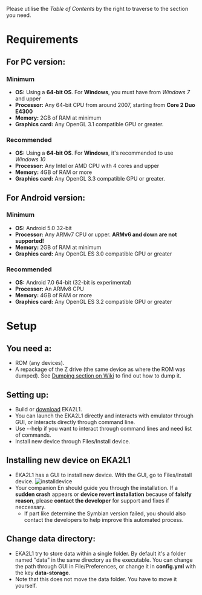 Please utilise the *Table of Contents* by the right to traverse to the section you need.

# Requirements

## For PC version:

### Minimum

- **OS:** Using a **64-bit OS**. For **Windows**, you must have from *Windows 7* and upper
- **Processor:** Any 64-bit CPU from around 2007, starting from **Core 2 Duo E4300**
- **Memory:** 2GB of RAM at minimum
- **Graphics card:** Any OpenGL 3.1 compatible GPU or greater.

### Recommended

- **OS:** Using a **64-bit OS**. For **Windows**, it's recommended to use *Windows 10*
- **Processor:** Any Intel or AMD CPU with 4 cores and upper
- **Memory:** 4GB of RAM or more
- **Graphics card:** Any OpenGL 3.3 compatible GPU or greater.

## For Android version:


### Minimum

- **OS:** Android 5.0 32-bit
- **Processor:** Any ARMv7 CPU or upper. **ARMv6 and down are not supported!**
- **Memory:** 2GB of RAM at minimum
- **Graphics card:** Any OpenGL ES 3.0 compatible GPU or greater

### Recommended
- **OS:** Android 7.0 64-bit (32-bit is experimental)
- **Processor:** An ARMv8 CPU
- **Memory:** 4GB of RAM or more
- **Graphics card:** Any OpenGL ES 3.2 compatible GPU or greater

# Setup
## You need a:
-   ROM (any devices).
-  A repackage of the Z drive (the same device as where the ROM was dumped). See [Dumping section on Wiki](https://github.com/EKA2L1/EKA2L1/wiki/Dumping-the-ROM-and-ROFS) to find out how to dump it.

## Setting up:
- Build or [download](https://12z1.com/download/) EKA2L1.
- You can launch the EKA2L1 directly and interacts with emulator through GUI, or interacts directly through command line.
- Use --help if you want to interact through command lines and need list of commands.
- Install new device through Files/Install device.
  
## Installing new device on EKA2L1
- EKA2L1 has a GUI to install new device. With the GUI, go to Files/Install device.
  ![installdevice](https://camo.githubusercontent.com/08fa49e5578f4045abc98a0cec22bd4bb8cc52480eb3ffab5ed3bee28f7b0e0c/68747470733a2f2f6d656469612e646973636f72646170702e6e65742f6174746163686d656e74732f3536353139363435373433353539343735352f3730303235303631373233383635303937312f756e6b6e6f776e2e706e67)
- Your companion En should guide you through the installation. If a **sudden crash** appears or **device revert installation** because of **falsify reason**, please **contact the developer** for support and fixes if neccessary.
  - If part like determine the Symbian version failed, you should also contact the developers to help improve this automated process.
  
## Change data directory:
- EKA2L1 try to store data within a single folder. By default it's a folder named "data" in the same directory as the executable. You can change the path through GUI in File/Preferences, or change it in **config.yml** with the key **data-storage**.
- Note that this does not move the data folder. You have to move it yourself.
